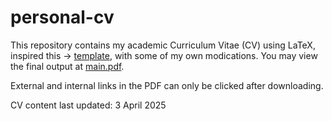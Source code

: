 # personal-cv

This repository contains my academic Curriculum Vitae (CV) using LaTeX, inspired this -> [template](https://github.com/arasgungore/arasgungore-CV), with some of my own modications.
You may view the final output at [main.pdf](https://github.com/Shahril-Iskandar/personal-cv/blob/main/main.pdf).

External and internal links in the PDF can only be clicked after downloading.

CV content last updated: 3 April 2025
